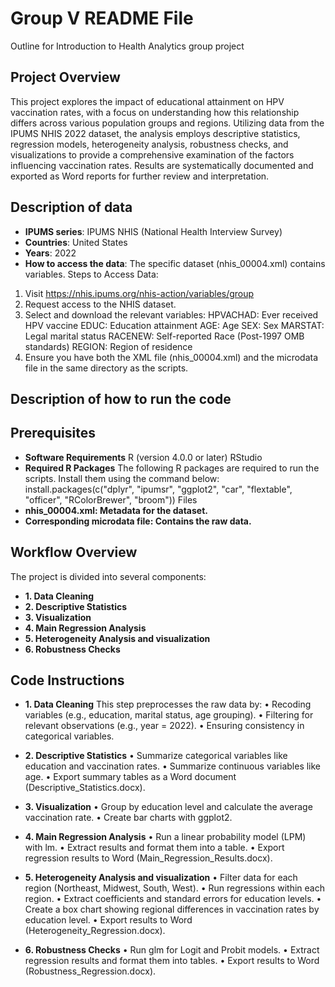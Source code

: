 # Group V README File
Outline for Introduction to Health Analytics group project

## Project Overview
This project explores the impact of educational attainment on HPV vaccination rates, with a focus on understanding how this relationship differs across various population groups and  regions. Utilizing data from the IPUMS NHIS 2022 dataset, the analysis employs descriptive statistics, regression models, heterogeneity analysis, robustness checks, and visualizations to provide a comprehensive examination of the factors influencing vaccination rates. Results are systematically documented and exported as Word reports for further review and interpretation.

## Description of data
- **IPUMS series**: IPUMS NHIS (National Health Interview Survey)
- **Countries**: United States
- **Years**: 2022
- **How to access the data**: The specific dataset (nhis_00004.xml) contains variables.
Steps to Access Data:
1.	Visit https://nhis.ipums.org/nhis-action/variables/group
2.	Request access to the NHIS dataset.
3.	Select and download the relevant variables:
HPVACHAD: Ever received HPV vaccine
EDUC: Education attainment
AGE: Age
SEX: Sex
MARSTAT: Legal marital status
RACENEW: Self-reported Race (Post-1997 OMB standards)
REGION: Region of residence
4.	Ensure you have both the XML file (nhis_00004.xml) and the microdata file in the same directory as the scripts.

## Description of how to run the code
## Prerequisites
- **Software Requirements**
R (version 4.0.0 or later)
RStudio 
- **Required R Packages**
The following R packages are required to run the scripts. Install them using the command below:
install.packages(c("dplyr", "ipumsr", "ggplot2", "car", "flextable", "officer", "RColorBrewer", "broom"))
Files
- **nhis_00004.xml: Metadata for the dataset.**
- **Corresponding microdata file: Contains the raw data.**

## Workflow Overview
The project is divided into several components:
- **1.	Data Cleaning**
- **2.	Descriptive Statistics**
- **3.	Visualization**
- **4.	Main Regression Analysis**
- **5.	Heterogeneity Analysis and visualization**
- **6.	Robustness Checks**

## Code Instructions
- **1.	Data Cleaning**
This step preprocesses the raw data by:
•	Recoding variables (e.g., education, marital status, age grouping).
•	Filtering for relevant observations (e.g., year = 2022).
•	Ensuring consistency in categorical variables.

- **2.	Descriptive Statistics**
•	Summarize categorical variables like education and vaccination rates.
•	Summarize continuous variables like age.
•	Export summary tables as a Word document (Descriptive_Statistics.docx).


- **3.	Visualization**
•	Group by education level and calculate the average vaccination rate.
•	Create bar charts with ggplot2.


- **4.	Main Regression Analysis**
•	Run a linear probability model (LPM) with lm.
•	Extract results and format them into a table.
•	Export regression results to Word (Main_Regression_Results.docx).


- **5.	Heterogeneity Analysis and visualization**
•	Filter data for each region (Northeast, Midwest, South, West).
•	Run regressions within each region.
•	Extract coefficients and standard errors for education levels.
•	Create a box chart showing regional differences in vaccination rates by education level.
•	Export results to Word (Heterogeneity_Regression.docx).


- **6.	Robustness Checks**
•	Run glm for Logit and Probit models.
•	Extract regression results and format them into tables.
•	Export results to Word (Robustness_Regression.docx).






